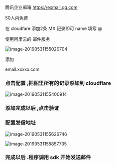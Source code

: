 腾讯企业邮箱 https://exmail.qq.com

50人内免费

在 cloudfare  添加2条 MX 记录即可   name 填写  @



使用阿里云的 邮件服务

![image-20190531155020704](http://ww1.sinaimg.cn/large/006tNc79ly1g3kjt7i6a2j32k80u0av1.jpg)





添加  

email.xxxxx.com





### 点击配置 ,把图里所有的记录添加到 cloudflare  

![image-20190531155400914](http://ww3.sinaimg.cn/large/006tNc79ly1g3kjx12uvlj31e30u0n6g.jpg)



### 添加完成以后 ,点击验证 







### 配置发信地址

![image-20190531155626746](http://ww1.sinaimg.cn/large/006tNc79ly1g3kjzjxmw7j31eg0u0k3t.jpg)









![image-20190531155857735](http://ww4.sinaimg.cn/large/006tNc79ly1g3kk26i5ekj30x00u0dn0.jpg)





### 完成以后  .程序调用 sdk 开始发送邮件

